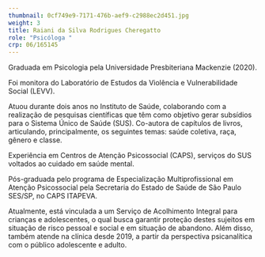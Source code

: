 ```yaml
---
thumbnail: 0cf749e9-7171-476b-aef9-c2988ec2d451.jpg
weight: 3
title: Raiani da Silva Rodrigues Cheregatto
role: "Psicóloga "
crp: 06/165145
---
```

Graduada em Psicologia pela Universidade Presbiteriana Mackenzie (2020). 

Foi monitora do Laboratório de Estudos da Violência e Vulnerabilidade Social (LEVV). 

Atuou durante dois anos no Instituto de Saúde, colaborando com a realização de pesquisas científicas que têm como objetivo gerar subsídios para o Sistema Único de Saúde (SUS). Co-autora de capítulos de livros, articulando, principalmente, os seguintes temas: saúde coletiva, raça, gênero e classe. 

Experiência em Centros de Atenção Psicossocial (CAPS), serviços do SUS voltados ao cuidado em saúde mental. 

Pós-graduada pelo programa de Especialização Multiprofissional em Atenção Psicossocial pela Secretaria do Estado de Saúde de São Paulo SES/SP, no CAPS ITAPEVA. 

Atualmente, está vinculada a um Serviço de Acolhimento Integral para crianças e adolescentes, o qual busca garantir proteção destes sujeitos em situação de risco pessoal e social e em situação de abandono. Além disso, também atende na clínica desde 2019, a partir da perspectiva psicanalítica com o público adolescente e adulto.